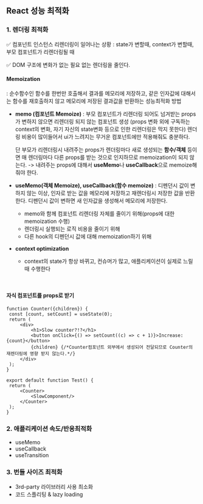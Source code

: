 ## React 성능 최적화

### 1. 렌더링 최적화

✅ 컴포넌트 인스턴스 리렌더링이 일어나는 상황
: state가 변할때, context가 변할때, 부모 컴포넌트가 리렌더링될 때

✅ DOM 구조에 변화가 없는 필요 없는 렌더링을 줄인다.

#### **Memoization**

: 순수함수인 함수를 한번만 호출해서 결과를 메모리에 저장하고, 같은 인자값에 대해서는 함수를 재호출하지 않고 메모리에 저장된 결과값을 반환하는 성능최적화 방법

- **memo (컴포넌트 Memoize)**
  : 부모 컴포넌트가 리렌더링 되어도 넘겨받는 props가 변하지 않으면 리렌더링 되지 않는 컴포넌트 생성
  (props 변화 외에 구독하는 context의 변화, 자기 자신의 state변화 등으로 인한 리렌더링은 막지 못한다)
  렌더링 비용이 많이들어서 ui가 느려지는 무거운 컴포넌트에만 적용해줘도 충분하다.
  
  단 부모가 리렌더링시 내려주는 props가 렌더링마다 새로 생성되는 **함수/객체** 등이면 매 렌더링마다 다른 props를 받는 것으로 인지하므로 memoization이 되지 않는다. -> 내려주는 props에 대해서 **useMemo**나 **useCallback**으로 memoize해줘야 한다.
  <br/>
- **useMemo(객체 Memoize), useCallback(함수 memoize)**
  : 디펜던시 값이 변하지 않는 이상, 인자로 받는 값을 메모리에 저장하고 재렌더링시 저장한 값을 반환한다. 디펜던시 값이 변하면 새 인자값을 생성해서 메모리에 저장한다.
  
  - memo와 함께 컴포넌트 리렌더링 자체를 줄이기 위해(props에 대한 memoization 수행)
  - 렌더링시 실행되는 로직 비용을 줄이기 위해
  - 다른 hook의 디펜던시 값에 대해 memoization하기 위해
    <br/>
- **context optimization**
  
  - context의 state가 항상 바뀌고, 컨슈머가 많고, 애플리케이션이 실제로 느릴 때 수행한다

<br/>

#### **자식 컴포넌트를 props로 받기**

```
function Counter({children}) {
 const [count, setCount] = useState(0);
 return (
     <div>
         <h1>Slow counter?!?</h1>
         <button onClick={() => setCount((c) => c + 1)}>Increase: {count}</button>
         {children} {/*Counter컴포넌트 외부에서 생성되어 전달되므로 Counter의 재렌더링에 영향 받지 않는다.*/}
     </div>
 );
}

export default function Test() {
 return (
     <Counter>
         <SlowComponent/>
     </Counter>
 );
}
```

### 2. 애플리케이션 속도/반응최적화

- useMemo
- useCallback
- useTransition

### 3. 번들 사이즈 최적화

- 3rd-party 라이브러리 사용 최소화
- 코드 스플리팅 & lazy loading


